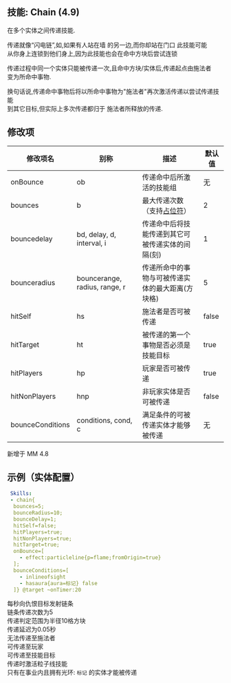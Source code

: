 技能: Chain (4.9)
--------------------------

在多个实体之间传递技能.

传递就像“闪电链”,如,如果有人站在墙 的另一边,而你却站在门口  此技能可能  
从你身上连锁到他们身上,因为此技能也会在命中方块后尝试连锁  

传递过程中同一个实体只能被传递一次,且命中方块/实体后,传递起点由施法者  
变为所命中事物.

换句话说,传递命中事物后将以所命中事物为"施法者"再次激活传递以尝试传递技能  
到其它目标,但实际上多次传递都归于 施法者所释放的传递.

修改项
----------

| 修改项名 | 别称    | 描述                                                                                                    | 默认值 |
|-----------|------------|----------------------------------------------------------------------------------------------------------------|---------------|
| onBounce         | ob         | 传递命中后所激活的技能组 | 无 |
| bounces          | b          | 最大传递次数（支持[占位符](/技能/占位符)） | 2       |
| bouncedelay            | bd, delay, d, interval, i          | 传递命中后将技能传递到其它可被传递实体的间隔(刻) | 1       |
| bounceradius           | bouncerange, radius, range, r          | 传递所命中的事物与可被传递实体的最大距离(方块格) | 5       |
| hitSelf          | hs         | 施法者是否可被传递 | false   |
| hitTarget        | ht         | 被传递的第一个事物是否必须是技能目标 | true    |
| hitPlayers       | hp         | 玩家是否可被传递 | true    |
| hitNonPlayers    | hnp        | 非玩家实体是否可被传递 | false   |
| bounceConditions | conditions, cond, c | 满足条件的可被传递实体才能够被传递 | 无    |

新增于 MM 4.8

示例（实体配置）
--------

```yaml
 Skills:
 - chain{
  bounces=5;
  bounceRadius=10;
  bounceDelay=1;
  hitSelf=false;
  hitPlayers=true; 
  hitNonPlayers=true;
  hitTarget=true;
  onBounce=[
    - effect:particleline{p=flame;fromOrigin=true}
  ];
  bounceConditions=[
    - inlineofsight
    - hasaura{aura=标记} false
  ]} @target ~onTimer:20
```
每秒向仇恨目标发射链条  
链条传递次数为5  
传递判定范围为半径10格方块  
传递延迟为0.05秒  
无法传递至施法者  
可传递至玩家  
可传递至技能目标  
传递时激活粒子线技能  
只有在事业内且拥有光环: `标记` 的实体才能被传递 